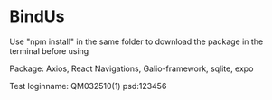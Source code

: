 # BindUs

Use "npm install" in the same folder to download the package in the terminal before using

Package: Axios, React Navigations, Galio-framework, sqlite, expo 

Test loginname: QM032510(1) psd:123456
